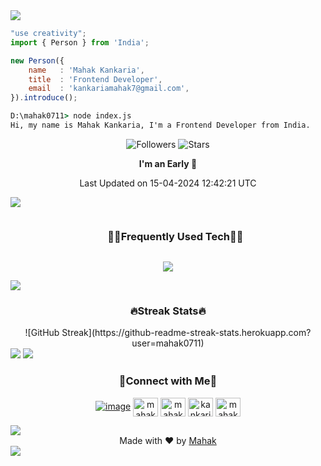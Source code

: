 <!--x axis divider-->
<img src="/assets/images/horizontal-divider-gradient.gif">

<picture> 
<a href="https://media.giphy.com/media/SWoSkN6DxTszqIKEqv/giphy.gif" alt="Developer">

</a>
</picture>

```js
"use creativity";
import { Person } from 'India';

new Person({
    name   : 'Mahak Kankaria',
    title  : 'Frontend Developer',
    email  : 'kankariamahak7@gmail.com',
}).introduce();
```

```cmd
D:\mahak0711> node index.js
Hi, my name is Mahak Kankaria, I'm a Frontend Developer from India.
```

<div align="center">
    
![Followers](https://img.shields.io/github/followers/mahak0711?label=Followers) 
![Stars](https://img.shields.io/github/stars/mahak0711?label=Stars)

<!--START_SECTION:waka-->
**I'm an Early 🐤** 



 Last Updated on 15-04-2024 12:42:21 UTC
<!--END_SECTION:waka-->
  
</div>

<!--x axis divider-->
<img src="/assets/images/horizontal-divider-gradient.gif">

<!--h1 without bottom border-->
<div id="user-content-toc">
  <ul align="center">
    <summary><h3 style="display: inline-block">🧑‍💻Frequently Used Tech🧑‍💻</h3></summary>
  </ul>
</div>
<!--tech stack icons-->
<p align="center">
<a href="https://skillicons.dev">
<img src="https://skillicons.dev/icons?i=js,tailwindcss,react,postgresql,nodejs,express,mysql,git,figma,vite,typescript,nextjs,prisma,firebase,html,css,c,cpp,androidstudio,docker&perline=6" />
</a>
</p>

<!--x axis divider-->
<img src="/assets/images/horizontal-divider-gradient.gif">

<h3 align="center">🔥Streak Stats🔥</h3>

<!-- custom streak stats: https://git.io/streak-stats -->
<div align="center">
![GitHub Streak](https://github-readme-streak-stats.herokuapp.com?user=mahak0711)
</div>
	<!--x axis divider-->
<img src="/assets/images/horizontal-divider-gradient.gif">

<!--<h3 align="center">⭐My Favorite Repo⭐</h3>

<div>
  <p align="center">
	<a href="https://github.com/mahak0711/Ctrl-Alt-Del">
      		<img src="https://github-readme-stats.vercel.app/api/pin/?username=Deri-Kurniawan&repo=windows-11-os&theme=transparent" alt="GitHub Stats" />
    	</a>
	    <a href="https://github.com/mahak0711/flexstart-main">
      		<img src="https://github-readme-stats.vercel.app/api/pin/?username=Deri-Kurniawan&repo=3d-portfolio&theme=transparent" alt="GitHub Stats" />
    	</a>
    
</div>

<!--x axis divider-->
<img src="/assets/images/horizontal-divider-gradient.gif">

<!-- Connect with me -->
<h3 align="center">🤝Connect with Me🤝</h3>
<div align="center">

[![image](https://img.shields.io/badge/LinkedIn-0077B5?style=for-the-badge&logo=linkedin&logoColor=white)](https://www.linkedin.com/in/mahak-kankaria-9252a324a/)
<a href="https://twitter.com/mahakkk07" target="blank"><img align="center" src="https://raw.githubusercontent.com/rahuldkjain/github-profile-readme-generator/master/src/images/icons/Social/twitter.svg" alt="mahakkk07" height="30" width="40" /></a>
<a href="https://linkedin.com/in/mahak-kankaria" target="blank"><img align="center" src="https://raw.githubusercontent.com/rahuldkjain/github-profile-readme-generator/master/src/images/icons/Social/linked-in-alt.svg" alt="mahak-kankaria" height="30" width="40" /></a>
<a href="https://www.hackerrank.com/kankariamahak7" target="blank"><img align="center" src="https://raw.githubusercontent.com/rahuldkjain/github-profile-readme-generator/master/src/images/icons/Social/hackerrank.svg" alt="kankariamahak7" height="30" width="40" /></a>
<a href="https://www.leetcode.com/mahak0711" target="blank"><img align="center" src="https://raw.githubusercontent.com/rahuldkjain/github-profile-readme-generator/master/src/images/icons/Social/leet-code.svg" alt="mahak0711" height="30" width="40" /></a>
</p>
  
</div>


<!--x axis divider-->
<img src="/assets/images/horizontal-divider-gradient.gif">

<div align="center">
    Made with ❤️ by <a href="https://github.com/mahak0711" target="_blank">Mahak</a>
</div>

<!--x axis divider-->
<img src="/assets/images/horizontal-divider-gradient.gif">
